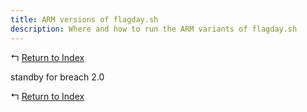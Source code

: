 ```yaml
---
title: ARM versions of flagday.sh
description: Where and how to run the ARM variants of flagday.sh 
---
```


↰ [Return to Index](index.md)

standby for breach 2.0

↰ [Return to Index](index.md)
